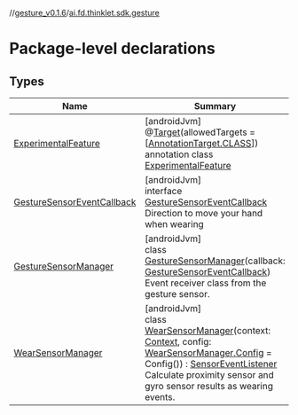 //[gesture_v0.1.6](../../index.md)/[ai.fd.thinklet.sdk.gesture](index.md)

# Package-level declarations

## Types

| Name | Summary |
|---|---|
| [ExperimentalFeature](-experimental-feature/index.md) | [androidJvm]<br>@[Target](https://kotlinlang.org/api/latest/jvm/stdlib/kotlin.annotation/-target/index.html)(allowedTargets = [[AnnotationTarget.CLASS](https://kotlinlang.org/api/latest/jvm/stdlib/kotlin.annotation/-annotation-target/-c-l-a-s-s/index.html)])<br>annotation class [ExperimentalFeature](-experimental-feature/index.md) |
| [GestureSensorEventCallback](-gesture-sensor-event-callback/index.md) | [androidJvm]<br>interface [GestureSensorEventCallback](-gesture-sensor-event-callback/index.md)<br>Direction to move your hand when wearing |
| [GestureSensorManager](-gesture-sensor-manager/index.md) | [androidJvm]<br>class [GestureSensorManager](-gesture-sensor-manager/index.md)(callback: [GestureSensorEventCallback](-gesture-sensor-event-callback/index.md))<br>Event receiver class from the gesture sensor. |
| [WearSensorManager](-wear-sensor-manager/index.md) | [androidJvm]<br>class [WearSensorManager](-wear-sensor-manager/index.md)(context: [Context](https://developer.android.com/reference/kotlin/android/content/Context.html), config: [WearSensorManager.Config](-wear-sensor-manager/-config/index.md) = Config()) : [SensorEventListener](https://developer.android.com/reference/kotlin/android/hardware/SensorEventListener.html)<br>Calculate proximity sensor and gyro sensor results as wearing events. |
